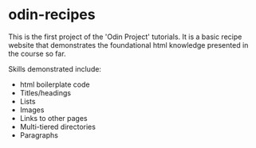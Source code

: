 # odin-recipes

This is the first project of the 'Odin Project' tutorials.
It is a basic recipe website that demonstrates the foundational html knowledge presented in the course so far.

Skills demonstrated include:
- html boilerplate code
- Titles/headings
- Lists
- Images
- Links to other pages
- Multi-tiered directories
- Paragraphs